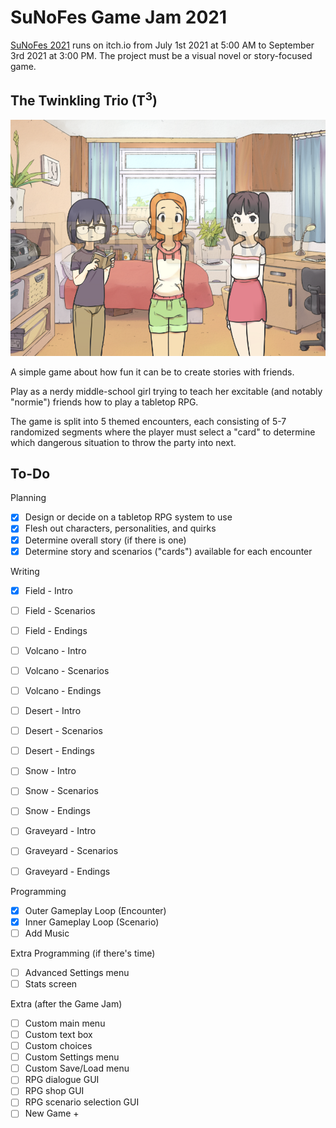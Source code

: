 # SuNoFes Game Jam 2021

[SuNoFes 2021](https://itch.io/jam/sunofes21) runs on itch.io from July 1st 2021 at 5:00 AM to September 3rd 2021 at 3:00 PM. The project must be a visual novel or story-focused game.

## The Twinkling Trio (T<sup>3</sup>)

![The main characters of the game](sample.png)

A simple game about how fun it can be to create stories with friends.

Play as a nerdy middle-school girl trying to teach her excitable (and notably "normie") friends how to play a tabletop RPG.

The game is split into 5 themed encounters, each consisting of 5-7 randomized segments where the player must select a "card" to determine which dangerous situation to throw the party into next.

## To-Do
Planning
- [x] Design or decide on a tabletop RPG system to use
- [x] Flesh out characters, personalities, and quirks
- [x] Determine overall story (if there is one)
- [x] Determine story and scenarios ("cards") available for each encounter

Writing
- [x] Field - Intro
- [ ] Field - Scenarios
- [ ] Field - Endings

- [ ] Volcano - Intro
- [ ] Volcano - Scenarios
- [ ] Volcano - Endings

- [ ] Desert - Intro
- [ ] Desert - Scenarios
- [ ] Desert - Endings

- [ ] Snow - Intro
- [ ] Snow - Scenarios
- [ ] Snow - Endings

- [ ] Graveyard - Intro
- [ ] Graveyard - Scenarios
- [ ] Graveyard - Endings

Programming
- [x] Outer Gameplay Loop (Encounter)
- [x] Inner Gameplay Loop (Scenario)
- [ ] Add Music

Extra Programming (if there's time)
- [ ] Advanced Settings menu
- [ ] Stats screen

Extra (after the Game Jam)
- [ ] Custom main menu
- [ ] Custom text box
- [ ] Custom choices
- [ ] Custom Settings menu
- [ ] Custom Save/Load menu
- [ ] RPG dialogue GUI
- [ ] RPG shop GUI
- [ ] RPG scenario selection GUI
- [ ] New Game +
